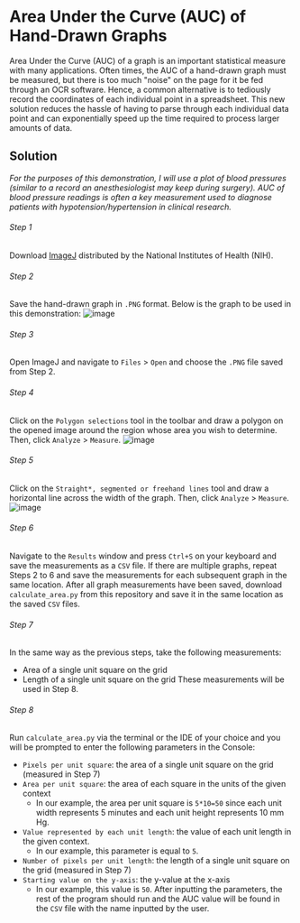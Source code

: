 # Area Under the Curve (AUC) of Hand-Drawn Graphs
Area Under the Curve (AUC) of a graph is an important statistical measure with many applications. Often times, the AUC of a hand-drawn graph must be measured, but there is too much "noise" on the page for it be fed through an OCR software. Hence, a common alternative is to tediously record the coordinates of each individual point in a spreadsheet. This new solution reduces the hassle of having to parse through each individual data point and can exponentially speed up the time required to process larger amounts of data.

## Solution
_For the purposes of this demonstration, I will use a plot of blood pressures (similar to a record an anesthesiologist may keep during surgery). AUC of blood pressure readings is often a key measurement used to diagnose patients with hypotension/hypertension in clinical research._

###### Step 1
Download [ImageJ](https://imagej.nih.gov/ij/download.html) distributed by the National Institutes of Health (NIH).

###### Step 2
Save the hand-drawn graph in `.PNG` format. Below is the graph to be used in this demonstration:
![image](https://user-images.githubusercontent.com/69637288/132969935-5aa4e47b-08b4-4c61-91f8-6d683c74b6d5.png)

###### Step 3
Open ImageJ and navigate to `Files` > `Open` and choose the `.PNG` file saved from Step 2.

###### Step 4
Click on the `Polygon selections` tool in the toolbar and draw a polygon on the opened image around the region whose area you wish to determine. Then, click `Analyze` > `Measure`.
![image](https://user-images.githubusercontent.com/69637288/132970023-1bd89bd4-e5f0-4ac9-a615-da0390618434.png)

###### Step 5
Click on the `Straight*, segmented or freehand lines` tool and draw a horizontal line across the width of the graph. Then, click `Analyze` > `Measure`.
![image](https://user-images.githubusercontent.com/69637288/132970500-54277c06-a716-4880-88cc-79f0bcce261c.png)

###### Step 6
Navigate to the `Results` window and press `Ctrl+S` on your keyboard and save the measurements as a `CSV` file. If there are multiple graphs, repeat Steps 2 to 6 and save the measurements for each subsequent graph in the same location. After all graph measurements have been saved, download `calculate_area.py` from this repository and save it in the same location as the saved `CSV` files. 

###### Step 7
In the same way as the previous steps, take the following measurements:
- Area of a single unit square on the grid
- Length of a single unit square on the grid
These measurements will be used in Step 8.

###### Step 8
Run `calculate_area.py` via the terminal or the IDE of your choice and you will be prompted to enter the following parameters in the Console:
- `Pixels per unit square`: the area of a single unit square on the grid (measured in Step 7)
- `Area per unit square`: the area of each square in the units of the given context
  - In our example, the area per unit square is `5*10=50` since each unit width represents 5 minutes and each unit height represents 10 mm Hg.
- `Value represented by each unit length`: the value of each unit length in the given context.
  - In our example, this parameter is equal to `5`.
- `Number of pixels per unit length`: the length of a single unit square on the grid (measured in Step 7)
- `Starting value on the y-axis`: the y-value at the x-axis
  - In our example, this value is `50`.
After inputting the parameters, the rest of the program should run and the AUC value will be found in the `CSV` file with the name inputted by the user.
